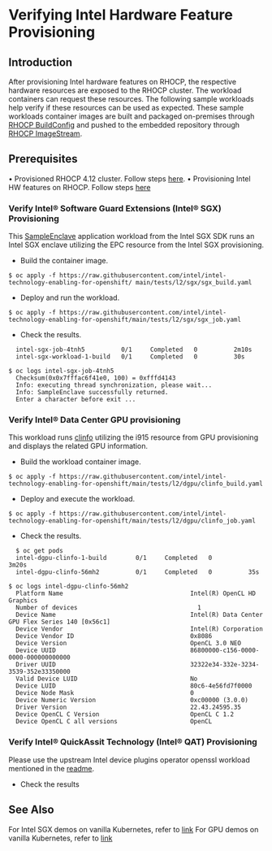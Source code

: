 # Verifying Intel Hardware Feature Provisioning
## Introduction
After provisioning Intel hardware features on RHOCP, the respective hardware resources are exposed to the RHOCP cluster. The workload containers can request these resources. The following sample workloads help verify if these resources can be used as expected. These sample workloads container images are built and packaged on-premises through [RHOCP BuildConfig](https://docs.openshift.com/container-platform/4.12/cicd/builds/understanding-buildconfigs.html) and pushed to the embedded repository through [RHOCP ImageStream](https://docs.openshift.com/container-platform/4.12/openshift_images/image-streams-manage.html).
## Prerequisites
•	Provisioned RHOCP 4.12 cluster. Follow steps [here](https://github.com/intel/intel-technology-enabling-for-openshift#provisioning-rhocp-cluster). 
•	Provisioning Intel HW features on RHOCP. Follow steps [here](https://github.com/intel/intel-technology-enabling-for-openshift#provisioning-intel-hardware-features-on-rhocp)
### Verify Intel® Software Guard Extensions (Intel® SGX) Provisioning
This [SampleEnclave](https://github.com/intel/linux-sgx/tree/master/SampleCode/SampleEnclave) application workload from the Intel SGX SDK runs an Intel SGX enclave utilizing the EPC resource from the Intel SGX provisioning.
* Build the container image. 
  
```$ oc apply -f https://raw.githubusercontent.com/intel/intel-technology-enabling-for-openshift/ main/tests/l2/sgx/sgx_build.yaml```

* Deploy and run the workload.
  
```$ oc apply -f https://raw.githubusercontent.com/intel/intel-technology-enabling-for-openshift/main/tests/l2/sgx/sgx_job.yaml```

*	Check the results.
```$ oc get pods
  intel-sgx-job-4tnh5          0/1     Completed   0          2m10s
  intel-sgx-workload-1-build   0/1     Completed   0          30s
```
```
$ oc logs intel-sgx-job-4tnh5
  Checksum(0x0x7fffac6f41e0, 100) = 0xfffd4143
  Info: executing thread synchronization, please wait...
  Info: SampleEnclave successfully returned.
  Enter a character before exit ...
```
### Verify Intel® Data Center GPU provisioning
This workload runs [clinfo](https://github.com/Oblomov/clinfo) utilizing the i915 resource from GPU provisioning and displays the related GPU information.
*	Build the workload container image. 

```$ oc apply -f https://raw.githubusercontent.com/intel/intel-technology-enabling-for-openshift/main/tests/l2/dgpu/clinfo_build.yaml ```

*	Deploy and execute the workload.

```$ oc apply -f https://raw.githubusercontent.com/intel/intel-technology-enabling-for-openshift/main/tests/l2/dgpu/clinfo_job.yaml```

* Check the results.
``` 
  $ oc get pods
  intel-dgpu-clinfo-1-build        0/1     Completed   0          3m20s
  intel-dgpu-clinfo-56mh2          0/1     Completed   0          35s
```
```
$ oc logs intel-dgpu-clinfo-56mh2  
  Platform Name                                   Intel(R) OpenCL HD Graphics
  Number of devices                                 1
  Device Name                                     Intel(R) Data Center GPU Flex Series 140 [0x56c1]
  Device Vendor                                   Intel(R) Corporation
  Device Vendor ID                                0x8086
  Device Version                                  OpenCL 3.0 NEO
  Device UUID                                     86800000-c156-0000-0000-000000000000
  Driver UUID                                     32322e34-332e-3234-3539-352e33350000
  Valid Device LUID                               No
  Device LUID                                     80c6-4e56fd7f0000
  Device Node Mask                                0
  Device Numeric Version                          0xc00000 (3.0.0)
  Driver Version                                  22.43.24595.35
  Device OpenCL C Version                         OpenCL C 1.2
  Device OpenCL C all versions                    OpenCL 
```              
### Verify Intel® QuickAssit Technology (Intel® QAT) Provisioning   
Please use the upstream Intel device plugins operator openssl workload mentioned in the [readme](https://github.com/intel/intel-device-plugins-for-kubernetes/blob/v0.27.0/README.md#qat-device-plugin). 
* Check the results 

## See Also
For Intel SGX demos on vanilla Kubernetes, refer to [link](https://github.com/intel/intel-device-plugins-for-kubernetes/tree/main/demo/sgx-sdk-demo) 
For GPU demos on vanilla Kubernetes, refer to [link](https://github.com/intel/intel-device-plugins-for-kubernetes/tree/main/demo/intel-opencl-icd) 
